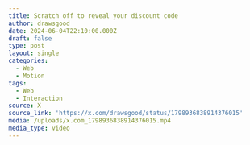 ```yaml
---
title: Scratch off to reveal your discount code
author: drawsgood
date: 2024-06-04T22:10:00.000Z
draft: false
type: post
layout: single
categories:
  - Web
  - Motion
tags:
  - Web
  - Interaction
source: X
source_link: 'https://x.com/drawsgood/status/1798936838914376015'
media: /uploads/x.com_1798936838914376015.mp4
media_type: video
---
```


